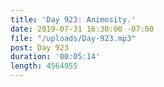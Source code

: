 ```yaml
---
title: 'Day 923: Animosity.'
date: 2019-07-31 16:30:00 -07:00
file: "/uploads/Day-923.mp3"
post: Day 923
duration: '00:05:14'
length: 4564955
---
```


